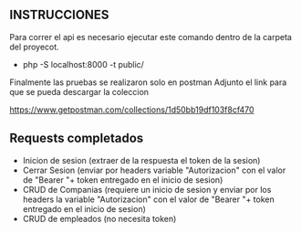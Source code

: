 
## INSTRUCCIONES

Para correr el api es necesario ejecutar este comando dentro de la carpeta del proyecot.
- php -S localhost:8000 -t public/

Finalmente las pruebas se realizaron solo en postman
Adjunto el link para que se pueda descargar la coleccion

https://www.getpostman.com/collections/1d50bb19df103f8cf470


## Requests completados

- Inicion de sesion (extraer de la respuesta el token de la sesion)
- Cerrar Sesion (enviar por headers variable "Autorizacion" con el valor de "Bearer "+ token entregado en el inicio de sesion)
- CRUD de Companias (requiere un inicio de sesion y enviar por los headers la variable "Autorizacion" con el valor de "Bearer "+ token entregado en el inicio de sesion)
- CRUD de empleados (no necesita token)


